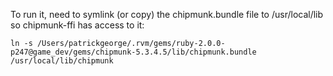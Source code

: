 To run it, need to symlink (or copy) the chipmunk.bundle file to /usr/local/lib so chipmunk-ffi has access to it:

    ln -s /Users/patrickgeorge/.rvm/gems/ruby-2.0.0-p247@game_dev/gems/chipmunk-5.3.4.5/lib/chipmunk.bundle /usr/local/lib/chipmunk

